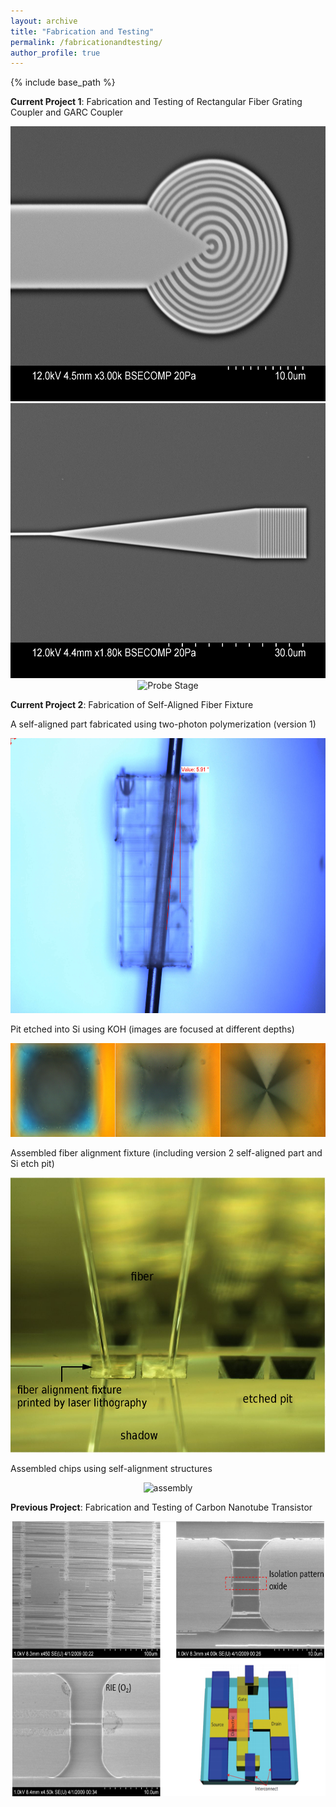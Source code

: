 ```yaml
---
layout: archive
title: "Fabrication and Testing"
permalink: /fabricationandtesting/
author_profile: true
---
```


{% include base_path %}

**Current Project 1**: Fabrication and Testing of Rectangular Fiber Grating Coupler and GARC Coupler

<center><img src="/images/i2.jpg" alt="Circular Grating" style="width:600px;height:440px;"></center>

<center><img src="/images/j8.jpg" alt="Rectangular Grating" style="width:600px;height:440px;"></center>

<center><img src="/images/probe_stage2.jpg" alt="Probe Stage" style="width:600px;height:440px;"></center>


**Current Project 2**: Fabrication of Self-Aligned Fiber Fixture 

A self-aligned part fabricated using two-photon polymerization (version 1)
<center><img src="/images/fiber_fixture_16.jpg" alt="Fiber Fixture" style="width:600px;height:440px;"></center>

Pit etched into Si using KOH (images are focused at different depths)
<center><img src="/images/fig_pit.png" alt="Etch pit" style="width:600px;height:150px;"></center>

Assembled fiber alignment fixture (including version 2 self-aligned part and Si etch pit)
<center><img src="/images/assembly.jpg" alt="assembly" style="width:600px;height:440px;"></center>

Assembled chips using self-alignment structures
<center><img src="/images/setup_combine.jpg" alt="assembly" style="width:600px;height:440px;"></center>


**Previous Project**: Fabrication and Testing of Carbon Nanotube Transistor
<center><img src="/images/CNT.png" alt="CNT Transistor" style="width:600px;height:440px;"></center>
